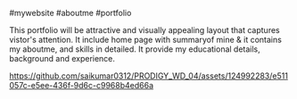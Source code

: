 
#mywebsite
#aboutme
#portfolio

This portfolio will be attractive and visually appealing layout that captures vistor's attention.
It include home page with summaryof mine &  it contains my aboutme, and skills in detailed.
It provide my educational details, background and experience.

https://github.com/saikumar0312/PRODIGY_WD_04/assets/124992283/e511057c-e5ee-436f-9d6c-c9968b4ed66a


